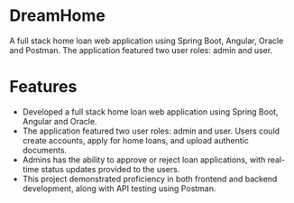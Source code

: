 # DreamHome
A full stack home loan web application using Spring Boot, Angular, Oracle and Postman. The application featured two user roles: admin and user.

# Features
<ul>
  <li>Developed a full stack home loan web application using Spring Boot, Angular and Oracle. </li>
<li>The application featured two user roles: admin and user. Users could create accounts, apply for home loans, and upload authentic documents. </li>
<li>Admins has the ability to approve or reject loan applications, with real-time status updates provided to the users. </li>
<li>This project demonstrated proficiency in both frontend and backend development, along with API testing using Postman.</li>
</ul>
